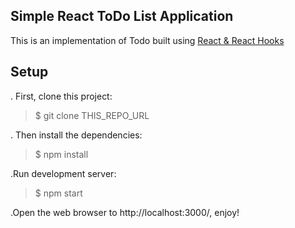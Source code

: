 ## Simple React ToDo List Application
This is an implementation of Todo built using [React & React Hooks](https://reactjs.org/docs/hooks-intro.html)

## Setup
. First, clone this project:

> $ git clone THIS_REPO_URL 

. Then install the dependencies:

> $ npm install

.Run development server:

> $ npm start

.Open the web browser to http://localhost:3000/, enjoy!

